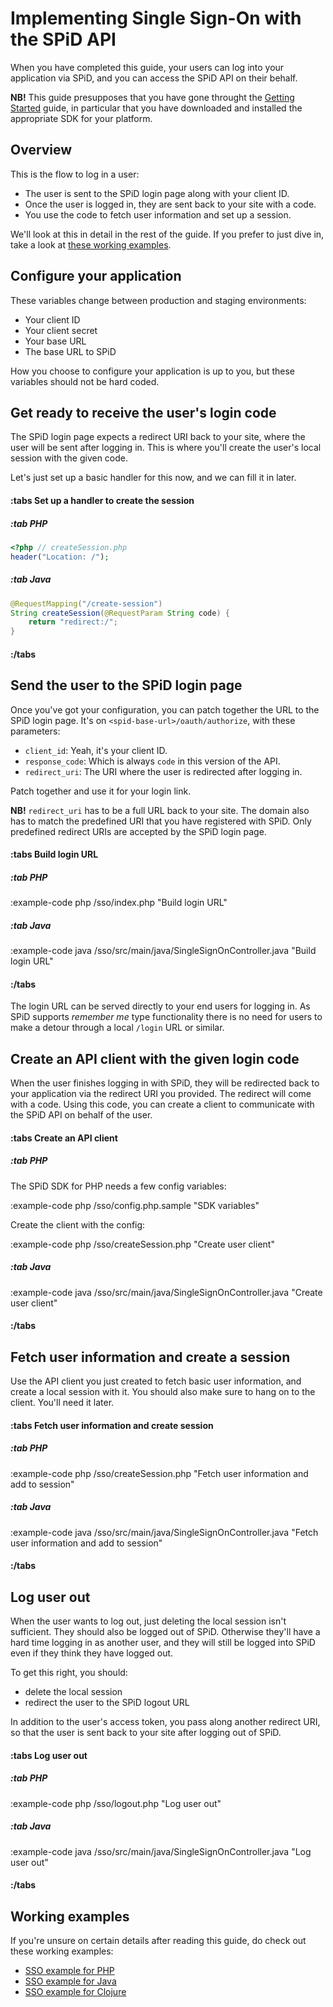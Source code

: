 # Implementing Single Sign-On with the SPiD API

When you have completed this guide, your users can log into your
application via SPiD, and you can access the SPiD API on their
behalf.

**NB!** This guide presupposes that you have gone throught the
[Getting Started](/getting-started) guide, in particular that you have
downloaded and installed the appropriate SDK for your platform.

## Overview

This is the flow to log in a user:

- The user is sent to the SPiD login page along with your client ID.
- Once the user is logged in, they are sent back to your site with a code.
- You use the code to fetch user information and set up a session.

We'll look at this in detail in the rest of the guide. If you prefer
to just dive in, take a look at
[these working examples](#working-examples).

## Configure your application

These variables change between production and staging environments:

- Your client ID
- Your client secret
- Your base URL
- The base URL to SPiD

How you choose to configure your application is up to you, but
these variables should not be hard coded.

## Get ready to receive the user's login code

The SPiD login page expects a redirect URI back to your site, where
the user will be sent after logging in. This is where you'll
create the user's local session with the given code.

Let's just set up a basic handler for this now, and we can fill it
in later.

#### :tabs Set up a handler to create the session
##### :tab PHP
```php
<?php // createSession.php
header("Location: /");
```
##### :tab Java
```java
@RequestMapping("/create-session")
String createSession(@RequestParam String code) {
    return "redirect:/";
}
```
#### :/tabs

## Send the user to the SPiD login page

Once you've got your configuration, you can patch together the URL
to the SPiD login page. It's on `<spid-base-url>/oauth/authorize`,
with these parameters:

- `client_id`: Yeah, it's your client ID.
- `response_code`: Which is always `code` in this version of the API.
- `redirect_uri`: The URI where the user is redirected after logging in.

Patch together and use it for your login link.

**NB!** `redirect_uri` has to be a full URL back to your site.
The domain also has to match the predefined URI that you have
registered with SPiD. Only predefined redirect URIs are accepted by
the SPiD login page.

#### :tabs Build login URL

##### :tab PHP

:example-code php /sso/index.php "Build login URL"

##### :tab Java

:example-code java /sso/src/main/java/SingleSignOnController.java "Build login URL"

#### :/tabs

The login URL can be served directly to your end users for logging in. As
SPiD supports *remember me* type functionality there is no need for
users to make a detour through a local `/login` URL or similar.

## Create an API client with the given login code

When the user finishes logging in with SPiD, they will be redirected
back to your application via the redirect URI you provided. The
redirect will come with a code. Using this code, you can create a
client to communicate with the SPiD API on behalf of the user.

#### :tabs Create an API client
##### :tab PHP

The SPiD SDK for PHP needs a few config variables:

:example-code php /sso/config.php.sample "SDK variables"

Create the client with the config:

:example-code php /sso/createSession.php "Create user client"

##### :tab Java

:example-code java /sso/src/main/java/SingleSignOnController.java "Create user client"

#### :/tabs

## Fetch user information and create a session

Use the API client you just created to fetch basic user information,
and create a local session with it. You should also make sure to hang
on to the client. You'll need it later.

#### :tabs Fetch user information and create session
##### :tab PHP

:example-code php /sso/createSession.php "Fetch user information and add to session"

##### :tab Java

:example-code java /sso/src/main/java/SingleSignOnController.java "Fetch user information and add to session"

#### :/tabs

## Log user out

When the user wants to log out, just deleting the local session isn't
sufficient. They should also be logged out of SPiD. Otherwise they'll have a
hard time logging in as another user, and they will still be logged into SPiD
even if they think they have logged out.

To get this right, you should:

- delete the local session
- redirect the user to the SPiD logout URL

In addition to the user's access token, you pass along another
redirect URI, so that the user is sent back to your site after
logging out of SPiD.

#### :tabs Log user out
##### :tab PHP

:example-code php /sso/logout.php "Log user out"

##### :tab Java

:example-code java /sso/src/main/java/SingleSignOnController.java "Log user out"

#### :/tabs

## Working examples

If you're unsure on certain details after reading this guide, do check
out these working examples:

- [SSO example for PHP](...)
- [SSO example for Java](...)
- [SSO example for Clojure](...)
